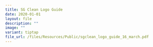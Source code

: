 ```yaml
---
title: SG Clean Logo Guide
date: 2020-01-01
layout: file
description: ""
image: ""
variant: tiptap
file_url: /files/Resources/Public/sgclean_logo_guide_16_march.pdf
---
```

